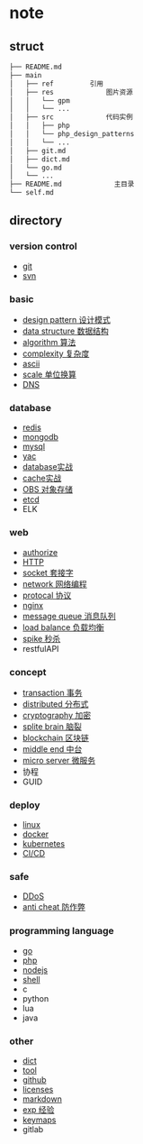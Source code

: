 # note  

## struct  
  
```bash
├── README.md  
├── main  
│   ├── ref         引用  
│   ├── res             图片资源  
│   │   └── gpm  
│   │   └── ...  
│   ├── src             代码实例  
│   │   ├── php  
│   │   └── php_design_patterns  
│   │   └── ...  
│   ├── git.md  
│   ├── dict.md  
│   └── go.md  
│   └── ...  
├── README.md             主目录  
└── self.md  
```  
  
## directory  
  
### version control  

- [git](main/git.md)  
- [svn](main/svn.md)  

### basic  

- [design pattern 设计模式](main/dp.md)  
- [data structure 数据结构](main/data-struct.md)  
- [algorithm 算法](main/algo.md)  
- [complexity 复杂度](main/complexity.md)  
- [ascii](main/ascii.md)  
- [scale 单位换算](main/scale.md)  
- [DNS](main/DNS.md)

### database  

- [redis](main/redis.md)  
- [mongodb](main/mongodb.md)  
- [mysql](main/mysql.md)  
- [yac](main/yac.md)  
- [database实战](main/database.md)
- [cache实战](main/cache.md)
- [OBS 对象存储](main/OBS.md)
- [etcd](main/etcd.md)
- ELK
  
### web  

- [authorize](main/auth.md)
- [HTTP](main/HTTP.md)  
- [socket 套接字](main/socket.md)  
- [network 网络编程](main/linux-network.md)  
- [protocal 协议](main/protocal.md)  
- [nginx](main/nginx.md)  
- [message queue 消息队列](main/mq.md)  
- [load balance 负载均衡](main/load-balance.md)  
- [spike 秒杀](main/spike.md)  
- restfulAPI

### concept

- [transaction 事务](main/acid.md)
- [distributed 分布式](main/distributed.md)  
- [cryptography 加密](main/crypt.md)  
- [splite brain 脑裂](main/splite-brain.md)  
- [blockchain 区块链](main/blockchain.md)  
- [middle end 中台](main/middle-end.md)  
- [micro server 微服务](main/ms.md)  
- 协程  
- GUID

### deploy  

- [linux](main/linux.md)  
- [docker](main/docker.md)  
- [kubernetes](main/k8s.md)  
- [CI/CD](main/cicd.md)  

### safe  

- [DDoS](main/ddos.md)  
- [anti cheat 防作弊](main/anti_cheat.md)  

### programming language  

- [go](main/go.md)  
- [php](main/php.md)  
- [nodejs](main/nodejs.md)  
- [shell](main/shell.md)  
- c  
- python  
- lua  
- java  
  
### other  

- [dict](main/dict.md)  
- [tool](main/tool.md)  
- [github](main/github.md)  
- [licenses](main/licenses.md)  
- [markdown](main/markdown.md)  
- [exp 经验](main/exp.md)  
- [keymaps](main/keymaps.md)  
- gitlab  
